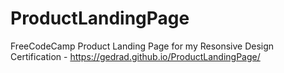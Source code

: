 # ProductLandingPage
FreeCodeCamp Product Landing Page for my Resonsive Design Certification - https://gedrad.github.io/ProductLandingPage/
